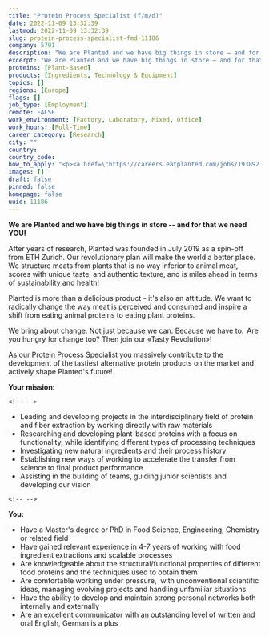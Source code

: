 ```yaml
---
title: "Protein Process Specialist (f/m/d)"
date: 2022-11-09 13:32:39
lastmod: 2022-11-09 13:32:39
slug: protein-process-specialist-fmd-11186
company: 5791
description: "We are Planted and we have big things in store – and for that we need YOU!After years of research, Planted was founded in July 2019 as a spin-off from ETH Zurich. Our revolutionary plan will make the world a better place. We structure meats from plants that is no way inferior to animal meat, scores with unique taste, and authentic texture, and is miles ahead in terms of sustainability and health!"
excerpt: "We are Planted and we have big things in store – and for that we need YOU!After years of research, Planted was founded in July 2019 as a spin-off from ETH Zurich. Our revolutionary plan will make the world a better place. We structure meats from plants that is no way inferior to animal meat, scores with unique taste, and authentic texture, and is miles ahead in terms of sustainability and health!"
proteins: [Plant-Based]
products: [Ingredients, Technology & Equipment]
topics: []
regions: [Europe]
flags: []
job_type: [Employment]
remote: FALSE
work_environment: [Factory, Laboratory, Mixed, Office]
work_hours: [Full-Time]
career_category: [Research]
city: ""
country: 
country_code: 
how_to_apply: "<p><a href=\"https://careers.eatplanted.com/jobs/1938927-protein-process-specialist-f-m-d\">https://careers.eatplanted.com/jobs/1938927-protein-process-specialist-…</a></p>"
images: []
draft: false
pinned: false
homepage: false
uuid: 11186
---
```

**We are Planted and we have big things in store -- and for that we need
YOU!**

After years of research, Planted was founded in July 2019 as a spin-off
from ETH Zurich. Our revolutionary plan will make the world a better
place. We structure meats from plants that is no way inferior to animal
meat, scores with unique taste, and authentic texture, and is miles
ahead in terms of sustainability and health!

Planted is more than a delicious product - it\'s also an attitude. We
want to radically change the way meat is perceived and consumed and
inspire a shift from eating animal proteins to eating plant proteins.

We bring about change. Not just because we can. Because we have to.  Are
you hungry for change too? Then join our «Tasty Revolution»!

As our Protein Process Specialist you massively contribute to the
development of the tastiest alternative protein products on the market
and actively shape Planted\'s future!

**Your mission:**

```{=html}
<!-- -->
```
-   Leading and developing projects in the interdisciplinary field of
    protein and fiber extraction by working directly with raw materials
-   Researching and developing plant-based proteins with a focus on
    functionality, while identifying different types of processing
    techniques
-   Investigating new natural ingredients and their process history
-   Establishing new ways of working to accelerate the transfer from
    science to final product performance
-   Assisting in the building of teams, guiding junior scientists and
    developing our vision

```{=html}
<!-- -->
```

**You:**

-   Have a Master\'s degree or PhD in Food Science, Engineering,
    Chemistry or related field
-   Have gained relevant experience in 4-7 years of working with food
    ingredient extractions and scalable processes
-   Are knowledgeable about the structural/functional properties of
    different food proteins and the techniques used to obtain them
-   Are comfortable working under pressure,  with unconventional
    scientific ideas, managing evolving projects and handling unfamiliar
    situations
-   Have the ability to develop and maintain strong personal networks
    both internally and externally
-   Are an excellent communicator with an outstanding level of written
    and oral English, German is a plus

 

